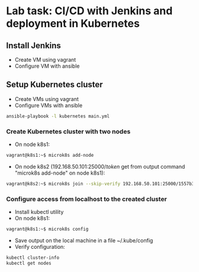 # Lab task: CI/CD with Jenkins and deployment in Kubernetes
## Install Jenkins
* Create VM using vagrant
* Configure VM with ansible
## Setup Kubernetes cluster
* Create VMs using vagrant
* Configure VMs with ansible
```sh
ansible-playbook -l kubernetes main.yml
```
### Create Kubernetes cluster with two nodes
* On node k8s1:
```sh
vagrant@k8s1:~$ microk8s add-node
```
* On node k8s2 (192.168.50.101:25000/_token_ get from output command "microk8s add-node" on node k8s1):
```sh
vagrant@k8s2:~$ microk8s join --skip-verify 192.168.50.101:25000/1557b3febe66615a26056898a48e41b6/867c35a86f2e
```
### Configure access from localhost to the created cluster
* Install kubectl utility
* On node k8s1:
```sh
vagrant@k8s1:~$ microk8s config
```
* Save output on the local machine in a file ~/.kube/config
* Verify configuration:
```sh
kubectl cluster-info
kubectl get nodes
```